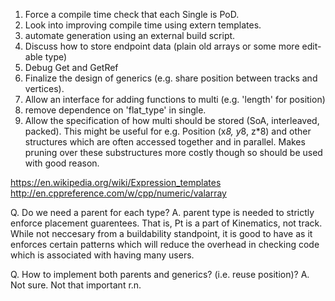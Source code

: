 1. Force a compile time check that each Single is PoD.
2. Look into improving compile time using extern templates.
3. automate generation using an external build script.
4. Discuss how to store endpoint data (plain old arrays or some more edit-able type)
5. Debug Get and GetRef
7. Finalize the design of generics (e.g. share position between tracks and vertices).
8. Allow an interface for adding functions to multi (e.g. 'length' for position)
9. remove dependence on 'flat_type' in single.
6. Allow the specification of how multi should be stored (SoA, interleaved, packed). This might be useful for e.g.  Position (x*8, y*8, z*8) and other structures which are often accessed together and in parallel. Makes pruning over these substructures more costly though so should be used with good reason.

https://en.wikipedia.org/wiki/Expression_templates
http://en.cppreference.com/w/cpp/numeric/valarray

Q. Do we need a parent for each type?
A. parent type is needed to strictly enforce placement guarentees. That is, Pt is a part of Kinematics, not track.
While not neccesary from a buildability standpoint, it is good to have as it enforces certain patterns which will reduce the overhead in checking code which is associated with having many users.

Q. How to implement both parents and generics? (i.e. reuse position)?
A. Not sure. Not that important r.n.
